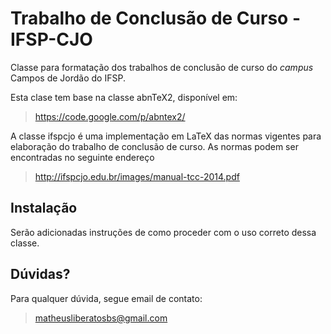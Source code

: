 Trabalho de Conclusão de Curso - IFSP-CJO
=======

Classe para formatação dos trabalhos de conclusão de curso do *campus* Campos de Jordão do IFSP.

Esta clase tem base na classe abnTeX2, disponível em:

>https://code.google.com/p/abntex2/

A classe ifspcjo é uma implementação em LaTeX das normas vigentes para elaboração do trabalho de conclusão de curso. As normas podem ser encontradas no seguinte endereço

>http://ifspcjo.edu.br/images/manual-tcc-2014.pdf

## Instalação

Serão adicionadas instruções de como proceder com o uso correto dessa classe.

## Dúvidas?

Para qualquer dúvida, segue email de contato:

> matheusliberatosbs@gmail.com
